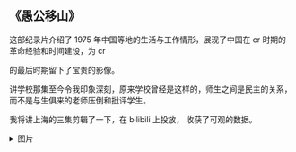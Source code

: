 ## 《愚公移山》

这部纪录片介绍了 1975 年中国等地的生活与工作情形，展现了中国在 cr 时期的革命经验和时间建设，为 cr

 的最后时期留下了宝贵的影像。

讲学校那集至今令我印象深刻，原来学校曾经是这样的，师生之间是民主的关系，而不是与生俱来的老师压倒和批评学生。

我将讲上海的三集剪辑了一下，在 bilibili 上投放， 收获了可观的数据。

 <details>
         <summary>图片</summary>
         <p>
             <img src = "video/yugong.png"/>
         </p>
</details>
